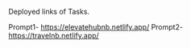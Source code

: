 Deployed links of Tasks.

Prompt1- https://elevatehubnb.netlify.app/
Prompt2- https://travelnb.netlify.app/

